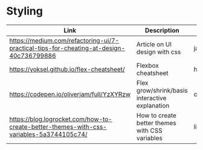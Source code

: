 # Styling

| Link | Description | Added by |
| ---- | ----------- | -------- |
| https://medium.com/refactoring-ui/7-practical-tips-for-cheating-at-design-40c736799886 | Article on UI design with css | jamesj-0|
| https://yoksel.github.io/flex-cheatsheet/ | Flexbox cheatsheet | hannahgooding |
| https://codepen.io/oliverjam/full/YzXYRzw | Flex grow/shrink/basis interactive explanation | oliverjam |
| https://blog.logrocket.com/how-to-create-better-themes-with-css-variables-5a3744105c74/ | How to create better themes with CSS variables | lizzy-j |

